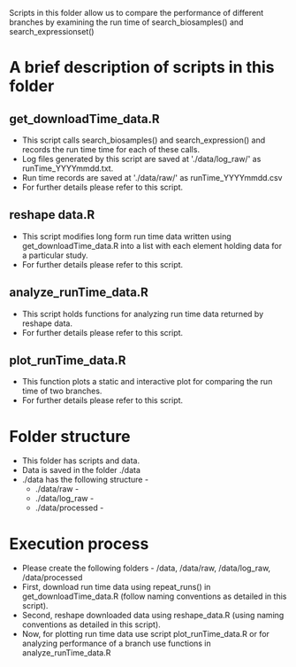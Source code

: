 Scripts in this folder allow us to compare the performance of different branches by examining the
run time of search_biosamples() and search_expressionset()

# A brief description of scripts in this folder

## get_downloadTime_data.R
- This script calls search_biosamples() and search_expression() and records the run time time for 
each of these calls.
- Log files generated by this script are saved at './data/log_raw/' as runTime_YYYYmmdd.txt.
- Run time records are saved at './data/raw/' as runTime_YYYYmmdd.csv
- For further details please refer to this script.

## reshape data.R
- This script modifies long form run time data written using get_downloadTime_data.R into a list 
with each element holding data for a particular study.
- For further details please refer to this script.

## analyze_runTime_data.R
- This script holds functions for analyzing run time data returned by reshape data.
- For further details please refer to this script.

## plot_runTime_data.R
- This function plots a static and interactive plot for comparing the run time of two branches.
- For further details please refer to this script.

# Folder structure

- This folder has scripts and data.
- Data is saved in the folder ./data
- ./data has the following structure -
  * ./data/raw -
  * ./data/log_raw -
  * ./data/processed -

# Execution process

- Please create the following folders - /data, /data/raw, /data/log_raw, /data/processed
- First, download run time data using repeat_runs() in get_downloadTime_data.R (follow naming 
conventions as detailed in this script).
- Second, reshape downloaded data using reshape_data.R (using naming conventions as detailed in 
this script).
- Now, for plotting run time data use script plot_runTime_data.R or for analyzing performance of 
a branch use functions in analyze_runTime_data.R